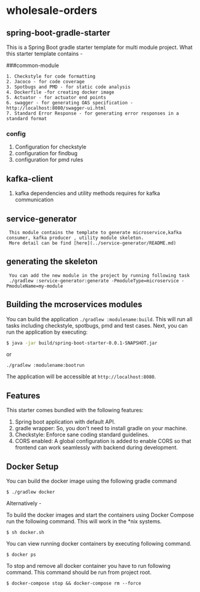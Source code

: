 # wholesale-orders

spring-boot-gradle-starter
-----

This is a Spring Boot gradle starter template for multi module project.
What this starter template contains -

###common-module

    1. Checkstyle for code formatting
    2. Jacoco - for code coverage
    3. Spotbugs and PMD - for static code analysis
    4. Dockerfile -for creating docker image
    5. Actuator - for actuator end points
    6. swagger - for generating OAS specification - http://localhost:8080/swagger-ui.html
    7. Standard Error Response - for generating error responses in a standard format

### config

1. Configuration for checkstyle
2. configuration for findbug
3. configuration for pmd rules

## kafka-client

1. kafka dependencies and utility methods requires for kafka communication

## service-generator
     This module contains the template to generate microservice,kafka consumer, kafka producer , utility module skeleton.
     More detail can be find [here](../service-generator/README.md)

## generating the skeleton
     You can add the new module in the project by running following task
     ./gradlew :service-generator:generate -PmoduleType=microservice -PmoduleName=my-module

## Building the mcroservices modules

You can build the application `./gradlew :modulename:build`.
This will run all tasks including checkstyle, spotbugs, pmd and test cases.
Next, you can run the application by executing:

```bash
$ java -jar build/spring-boot-starter-0.0.1-SNAPSHOT.jar
```
or
```
./gradlew :modulename:bootrun 
```
The application will be accessible at `http://localhost:8080`.


## Features

This starter comes bundled with the following features:

1. Spring boot application with default API.
2. gradle wrapper: So, you don't need to install gradle on your machine.
3. Checkstyle: Enforce sane coding standard guidelines.
4. CORS enabled: A global configuration is added to enable CORS so that frontend can work seamlessly with backend during development.


## Docker Setup

You can build the docker image using the following gradle command
```
$ ./gradlew docker
```

Alternatively -

To build the docker images and start the containers using Docker Compose run the following command.
This will work in the *nix systems.

```
$ sh docker.sh
```

You can view running docker containers by executing following command.

```
$ docker ps
``` 

To stop and remove all docker container you have to run following command.
This command should be run from project root.

```
$ docker-compose stop && docker-compose rm --force
``` 